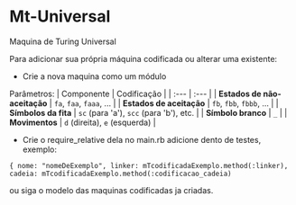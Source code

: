 # Mt-Universal
Maquina de Turing Universal

Para adicionar sua própria máquina codificada ou alterar uma existente:

- Crie a nova maquina como um módulo

Parâmetros:
| Componente | Codificação |
| :--- | :--- |
| **Estados de não-aceitação** | `fa`, `faa`, `faaa`, ... |
| **Estados de aceitação** | `fb`, `fbb`, `fbbb`, ... |
| **Símbolos da fita** | `sc` (para 'a'), `scc` (para 'b'), etc. |
| **Símbolo branco** | `_` |
| **Movimentos** | `d` (direita), `e` (esquerda) |

- Crie o require_relative dela no main.rb adicione dento de testes, exemplo:

`{ nome: "nomeDeExemplo", linker: mTcodificadaExemplo.method(:linker), cadeia: mTcodificadaExemplo.method(:codificacao_cadeia)`

ou siga o modelo das maquinas codificadas ja criadas.
